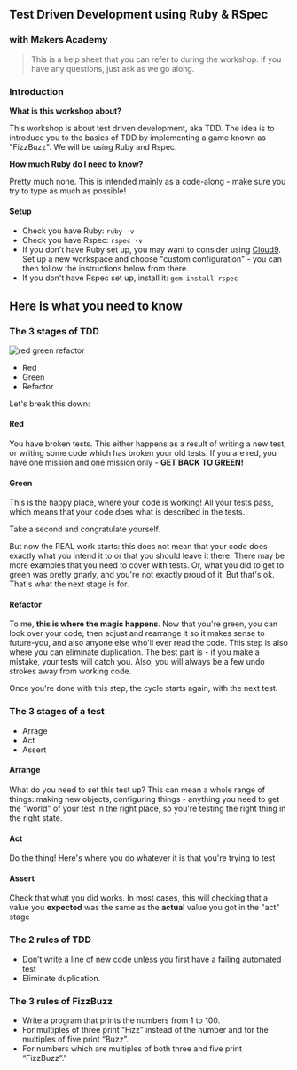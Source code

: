 ## Test Driven Development using Ruby & RSpec 
### with Makers Academy

>This is a help sheet that you can refer to during the workshop. If you have any questions, just ask as we go along.

### Introduction

**What is this workshop about?**

This workshop is about test driven development, aka TDD. The idea is to introduce you to the basics of TDD by implementing a game known as "FizzBuzz". We will be using Ruby and Rspec.

**How much Ruby do I need to know?**

Pretty much none. This is intended mainly as a code-along - make sure you try to type as much as possible!

#### Setup

* Check you have Ruby: `ruby -v`
* Check you have Rspec: `rspec -v`
* If you don't have Ruby set up, you may want to consider using [Cloud9](http://c9.io). Set up a new workspace and choose "custom configuration" - you can then follow the instructions below from there.
* If you don't have Rspec set up, install it: `gem install rspec`

## Here is what you need to know

### The 3 stages of TDD

![red green refactor](https://marcabraham.files.wordpress.com/2012/04/06_red_green_refactor.jpg)

* Red
* Green
* Refactor

Let's break this down:

#### Red

You have broken tests. This either happens as a result of writing a new test, or writing some code which has broken your old tests. If you are red, you have one mission and one mission only - **GET BACK TO GREEN!**

#### Green

This is the happy place, where your code is working! All your tests pass, which means that your code does what is described in the tests.

Take a second and congratulate yourself.

But now the REAL work starts: this does not mean that your code does exactly what you intend it to or that you should leave it there. There may be more examples that you need to cover with tests. Or, what you did to get to green was pretty gnarly, and you're not exactly proud of it. But that's ok. That's what the next stage is for.

#### Refactor

To me, **this is where the magic happens**. Now that you're green, you can look over your code, then adjust and rearrange it so it makes sense to future-you, and also anyone else who'll ever read the code. This step is also where you can eliminate duplication. The best part is - if you make a mistake, your tests will catch you. Also, you will always be a few undo strokes away from working code.

Once you're done with this step, the cycle starts again, with the next test.

### The 3 stages of a test

* Arrage
* Act 
* Assert

#### Arrange

What do you need to set this test up? This can mean a whole range of things: making new objects, configuring things - anything you need to get the "world" of your test in the right place, so you're testing the right thing in the right state.

#### Act

Do the thing! Here's where you do whatever it is that you're trying to test

#### Assert

Check that what you did works. In most cases, this will checking that a value you **expected** was the same as the **actual** value you got in the "act" stage

### The 2 rules of TDD

* Don’t write a line of new code unless you first have a failing automated test
* Eliminate duplication.

### The 3 rules of FizzBuzz

* Write a program that prints the numbers from 1 to 100. 
* For multiples of three print “Fizz” instead of the number and for the multiples of five print “Buzz”. 
* For numbers which are multiples of both three and five print “FizzBuzz”."

